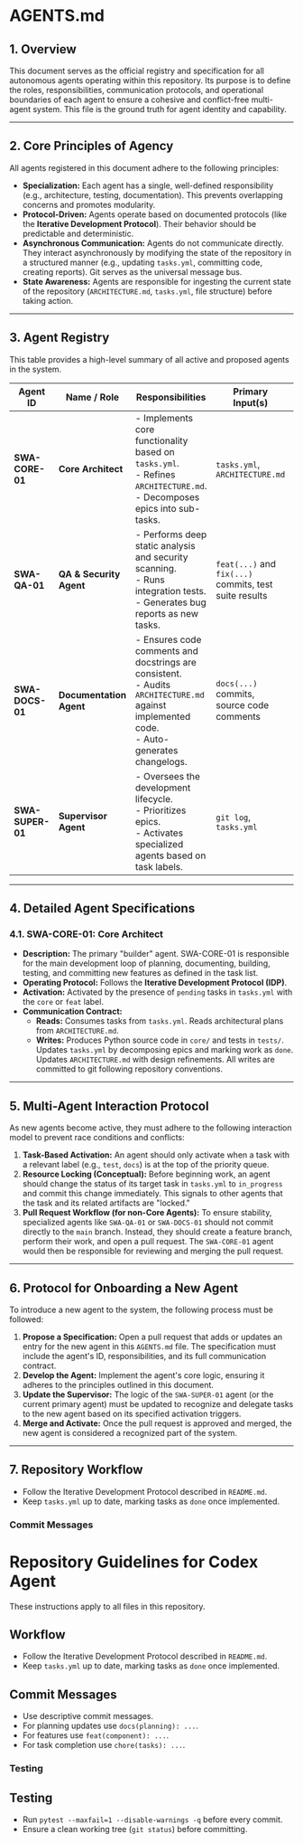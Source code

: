 # AGENTS.md

## 1. Overview

This document serves as the official registry and specification for all autonomous agents operating within this repository. Its purpose is to define the roles, responsibilities, communication protocols, and operational boundaries of each agent to ensure a cohesive and conflict-free multi-agent system. This file is the ground truth for agent identity and capability.

---

## 2. Core Principles of Agency

All agents registered in this document adhere to the following principles:

* **Specialization:** Each agent has a single, well-defined responsibility (e.g., architecture, testing, documentation). This prevents overlapping concerns and promotes modularity.
* **Protocol-Driven:** Agents operate based on documented protocols (like the **Iterative Development Protocol**). Their behavior should be predictable and deterministic.
* **Asynchronous Communication:** Agents do not communicate directly. They interact asynchronously by modifying the state of the repository in a structured manner (e.g., updating `tasks.yml`, committing code, creating reports). Git serves as the universal message bus.
* **State Awareness:** Agents are responsible for ingesting the current state of the repository (`ARCHITECTURE.md`, `tasks.yml`, file structure) before taking action.

---

## 3. Agent Registry

This table provides a high-level summary of all active and proposed agents in the system.

| Agent ID         | Name / Role          | Responsibilities                                                                                                 | Primary Input(s)                                   | Primary Output(s)                                                                    | Status      |
| ---------------- | -------------------- | ---------------------------------------------------------------------------------------------------------------- | -------------------------------------------------- | ------------------------------------------------------------------------------------ | ----------- |
| **SWA-CORE-01** | **Core Architect** | - Implements core functionality based on `tasks.yml`.<br>- Refines `ARCHITECTURE.md`.<br>- Decomposes epics into sub-tasks. | `tasks.yml`, `ARCHITECTURE.md`                     | New/modified Python code, unit tests, updated `tasks.yml`, updated `ARCHITECTURE.md` | **Active** |
| **SWA-QA-01** | **QA & Security Agent** | - Performs deep static analysis and security scanning.<br>- Runs integration tests.<br>- Generates bug reports as new tasks. | `feat(...)` and `fix(...)` commits, test suite results | New tasks in `tasks.yml` with the `bug` label, security vulnerability reports.      | Proposed    |
| **SWA-DOCS-01** | **Documentation Agent** | - Ensures code comments and docstrings are consistent.<br>- Audits `ARCHITECTURE.md` against implemented code.<br>- Auto-generates changelogs. | `docs(...)` commits, source code comments              | Pull requests with documentation improvements, `CHANGELOG.md`.                       | Proposed    |
| **SWA-SUPER-01** | **Supervisor Agent** | - Oversees the development lifecycle.<br>- Prioritizes epics.<br>- Activates specialized agents based on task labels.     | `git log`, `tasks.yml`                             | Modifications to task priorities and statuses in `tasks.yml`.                        | Proposed    |

---

## 4. Detailed Agent Specifications

### 4.1. SWA-CORE-01: Core Architect

* **Description:** The primary "builder" agent. SWA-CORE-01 is responsible for the main development loop of planning, documenting, building, testing, and committing new features as defined in the task list.
* **Operating Protocol:** Follows the **Iterative Development Protocol (IDP)**.
* **Activation:** Activated by the presence of `pending` tasks in `tasks.yml` with the `core` or `feat` label.
* **Communication Contract:**
    * **Reads:** Consumes tasks from `tasks.yml`. Reads architectural plans from `ARCHITECTURE.md`.
    * **Writes:** Produces Python source code in `core/` and tests in `tests/`. Updates `tasks.yml` by decomposing epics and marking work as `done`. Updates `ARCHITECTURE.md` with design refinements. All writes are committed to git following repository conventions.

---

## 5. Multi-Agent Interaction Protocol

As new agents become active, they must adhere to the following interaction model to prevent race conditions and conflicts:

1.  **Task-Based Activation:** An agent should only activate when a task with a relevant label (e.g., `test`, `docs`) is at the top of the priority queue.
2.  **Resource Locking (Conceptual):** Before beginning work, an agent should change the status of its target task in `tasks.yml` to `in_progress` and commit this change immediately. This signals to other agents that the task and its related artifacts are "locked."
3.  **Pull Request Workflow (for non-Core Agents):** To ensure stability, specialized agents like `SWA-QA-01` or `SWA-DOCS-01` should not commit directly to the `main` branch. Instead, they should create a feature branch, perform their work, and open a pull request. The `SWA-CORE-01` agent would then be responsible for reviewing and merging the pull request.

---

## 6. Protocol for Onboarding a New Agent

To introduce a new agent to the system, the following process must be followed:

1.  **Propose a Specification:** Open a pull request that adds or updates an entry for the new agent in this `AGENTS.md` file. The specification must include the agent's ID, responsibilities, and its full communication contract.
2.  **Develop the Agent:** Implement the agent's core logic, ensuring it adheres to the principles outlined in this document.
3.  **Update the Supervisor:** The logic of the `SWA-SUPER-01` agent (or the current primary agent) must be updated to recognize and delegate tasks to the new agent based on its specified activation triggers.
4.  **Merge and Activate:** Once the pull request is approved and merged, the new agent is considered a recognized part of the system.


---

## 7. Repository Workflow

- Follow the Iterative Development Protocol described in `README.md`.
- Keep `tasks.yml` up to date, marking tasks as `done` once implemented.

### Commit Messages

# Repository Guidelines for Codex Agent

These instructions apply to all files in this repository.

## Workflow
- Follow the Iterative Development Protocol described in `README.md`.
- Keep `tasks.yml` up to date, marking tasks as `done` once implemented.

## Commit Messages
- Use descriptive commit messages.
- For planning updates use `docs(planning): ...`.
- For features use `feat(component): ...`.
- For task completion use `chore(tasks): ...`.

### Testing

## Testing
- Run `pytest --maxfail=1 --disable-warnings -q` before every commit.
- Ensure a clean working tree (`git status`) before committing.

